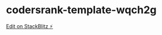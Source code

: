 # codersrank-template-wqch2g

[Edit on StackBlitz ⚡️](https://stackblitz.com/edit/codersrank-template-wqch2g)